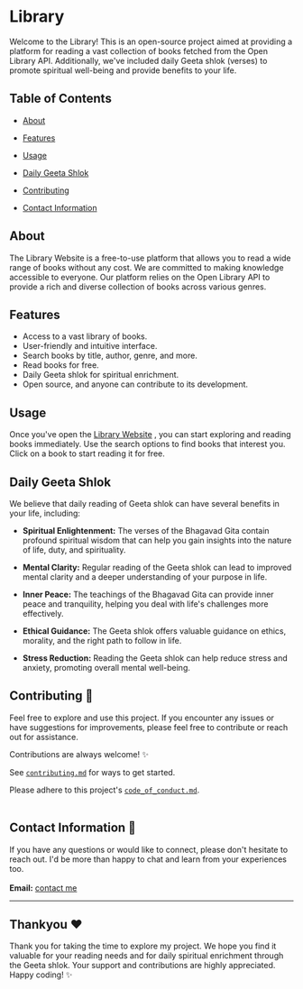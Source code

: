 # Library

Welcome to the Library! This is an open-source project aimed at providing a platform for reading a vast collection of books fetched from the Open Library API. Additionally, we've included daily Geeta shlok (verses) to promote spiritual well-being and provide benefits to your life.

## Table of Contents
- [About](#about)
- [Features](#features)

- [Usage](#usage)
- [Daily Geeta Shlok](#daily-geeta-shlok)
- [Contributing](#contributing-)
- [Contact Information](#contact-information-)

## About
The Library Website is a free-to-use platform that allows you to read a wide range of books without any cost. We are committed to making knowledge accessible to everyone. Our platform relies on the Open Library API to provide a rich and diverse collection of books across various genres.

## Features
- Access to a vast library of books.
- User-friendly and intuitive interface.
- Search books by title, author, genre, and more.
- Read books for free.
- Daily Geeta shlok for spiritual enrichment.
- Open source, and anyone can contribute to its development.

## Usage
Once you've open the [Library Website](https://ajaylibrary.netlify.app/) , you can start exploring and reading books immediately. Use the search options to find books that interest you. Click on a book to start reading it for free.

## Daily Geeta Shlok
We believe that daily reading of Geeta shlok can have several benefits in your life, including:

- **Spiritual Enlightenment:** The verses of the Bhagavad Gita contain profound spiritual wisdom that can help you gain insights into the nature of life, duty, and spirituality.

- **Mental Clarity:** Regular reading of the Geeta shlok can lead to improved mental clarity and a deeper understanding of your purpose in life.

- **Inner Peace:** The teachings of the Bhagavad Gita can provide inner peace and tranquility, helping you deal with life's challenges more effectively.

- **Ethical Guidance:** The Geeta shlok offers valuable guidance on ethics, morality, and the right path to follow in life.

- **Stress Reduction:** Reading the Geeta shlok can help reduce stress and anxiety, promoting overall mental well-being.

## Contributing 🤗

Feel free to explore and use this project. If you encounter any issues or have suggestions for improvements, please feel free to contribute or reach out for assistance.

Contributions are always welcome! ✨

See [`contributing.md`](https://github.com/ajaynegi45/Library/blob/main/contributing.md) for ways to get started.

Please adhere to this project's [`code_of_conduct.md`](https://github.com/ajaynegi45/Library/blob/main/code_of_conduct.md).
<br><br>

## Contact Information 📧

If you have any questions or would like to connect, please don't hesitate to reach out. I'd be more than happy to chat and learn from your experiences too.
<br><br>
**Email:** [contact me](mailto:contact@ajaynegi.co)


---

## Thankyou ❤️
Thank you for taking the time to explore my project. We hope you find it valuable for your reading needs and for daily spiritual enrichment through the Geeta shlok. Your support and contributions are highly appreciated. 
Happy coding! ✨
